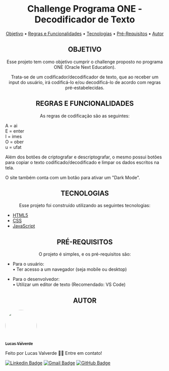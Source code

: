 <h1 align="center">Challenge Programa ONE - Decodificador de Texto</h1>

<p align="center">
 <a href="#objetivo">Objetivo</a> •
 <a href="#regras">Regras e Funcionalidades</a> • 
 <a href="#tecnologias">Tecnologias</a> • 
 <a href="#pre-requisitos">Pré-Requisitos</a> • 
 <a href="#autor">Autor</a>
</p>

<h2 align="center" id=objetivo> OBJETIVO </h2>
<p align="center"> Esse projeto tem como objetivo cumprir o challenge proposto no programa ONE (Oracle Next Education).</p>

<p align="center">
Trata-se de um codificador/decodificador de texto, que ao receber um input do usuário, irá codificá-lo e/ou decodificá-lo de acordo com regras pré-estabelecidas.
</p>

<h2 align="center" id=regras> REGRAS E FUNCIONALIDADES </h2>
<p align="center">
As regras de codificação são as seguintes:

A = ai<br>
E = enter<br>
I = imes<br>
O = ober<br>
u = ufat<br>

Além dos botões de criptografar e descriptografar, o mesmo possui botões para copiar o texto codificado/decodificado e limpar os dados escritos na tela.

O site também conta com um botão para ativar um "Dark Mode".

<h2 align="center" id=tecnologias> TECNOLOGIAS </h2>
<p align="center" > 
Esse projeto foi construído utilizando as seguintes tecnologias: 

- [HTML5](https://html.spec.whatwg.org/multipage/)
- [CSS](https://www.w3.org/Style/CSS/Overview.en.html)
- [JavaScript](https://www.javascript.com)

</p>

<h2 align="center" id=pre-requisitos> PRÉ-REQUISITOS </h2>
<p align="center" > 
O projeto é simples, e os pré-requisitos são:

- Para o usuário:<br>
    • Ter acesso a um navegador (seja mobile ou desktop)

- Para o desenvolvedor:<br>
    • Utilizar um editor de texto (Recomendado: VS Code)
</p>

<h2 align="center" id=autor> AUTOR </h2>
<a href="https://blog.rocketseat.com.br/author/thiago/">
 <img style="border-radius: 50%;" src="https://avatars.githubusercontent.com/u/143420345?v=4" width="100px;" alt=""/>
 <br />
 <sub><b>Lucas Valverde</b></sub></a> <a href="https://www.linkedin.com/in/valverde-lucas/"></a>


Feito por Lucas Valverde 👋🏻 
Entre em contato!

[![Linkedin Badge](https://img.shields.io/badge/-Lucas-blue?style=flat-square&logo=Linkedin&logoColor=white&link=https://www.linkedin.com/in/valverde-lucas/)](https://www.linkedin.com/in/valverde-lucas/)
[![Gmail Badge](https://img.shields.io/badge/-valverdelucas95@gmail.com-c14438?style=flat-square&logo=Gmail&logoColor=white&link=mailto:valverdelucas95@gmail.com)](mailto:valverdelucas95@gmail.com)
[![GitHub Badge](https://img.shields.io/badge/-Lucas-black?style=flat-square&logo=GitHub&logoColor=yellow&link=https://www.github.com/ValverdeLucas/)](https://www.github.com/ValverdeLucas/)
</p>